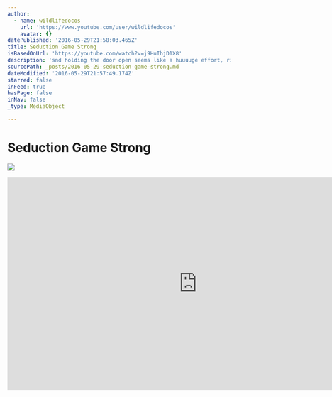 ```yaml
---
author:
  - name: wildlifedocos
    url: 'https://www.youtube.com/user/wildlifedocos'
    avatar: {}
datePublished: '2016-05-29T21:58:03.465Z'
title: Seduction Game Strong
isBasedOnUrl: 'https://youtube.com/watch?v=j9HuIhjD1X8'
description: 'snd holding the door open seems like a huuuuge effort, right niq? Riiiiight. '
sourcePath: _posts/2016-05-29-seduction-game-strong.md
dateModified: '2016-05-29T21:57:49.174Z'
starred: false
inFeed: true
hasPage: false
inNav: false
_type: MediaObject

---
```

# Seduction Game Strong
![](https://the-grid-user-content.s3-us-west-2.amazonaws.com/3eb7d0bb-3aed-46dd-acde-8657655c7ee3.jpg)

<iframe src="https://cdn.embedly.com/widgets/media.html?src=https%3A%2F%2Fwww.youtube.com%2Fembed%2Fj9HuIhjD1X8%3Ffeature%3Doembed&amp;url=http%3A%2F%2Fwww.youtube.com%2Fwatch%3Fv%3Dj9HuIhjD1X8&amp;image=https%3A%2F%2Fi.ytimg.com%2Fvi%2Fj9HuIhjD1X8%2Fhqdefault.jpg&amp;key=b7d04c9b404c499eba89ee7072e1c4f7&amp;type=text%2Fhtml&amp;schema=youtube" width="854" height="480" scrolling="no" frameborder="0" allowfullscreen="" style=""></iframe>